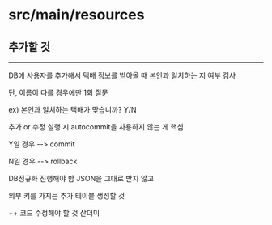 # src/main/resources

## 추가할 것

***
DB에 사용자를 추가해서 택배 정보를 받아올 때 본인과 일치하는 지 여부 검사

단, 이름이 다를 경우에만 1회 질문

ex) 본인과 일치하는 택배가 맞습니까? Y/N

추가 or 수정 실행 시 autocommit을 사용하지 않는 게 핵심

Y일 경우 --> commit

N일 경우 --> rollback

DB정규화 진행해야 함 JSON을 그대로 받지 않고

외부 키를 가지는 추가 테이블 생성할 것

++ 코드 수정해야 할 것 산더미